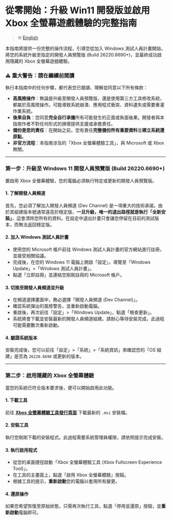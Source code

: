 # 從零開始：升級 Win11 開發版並啟用 Xbox 全螢幕遊戲體驗的完整指南

> 🌐 [English](README.md)

本指南將提供一份完整的操作流程，引導您從加入 Windows 測試人員計畫開始，將您的系統升級至指定的開發人員預覽版 (Build 26220.6690+)，並最終成功啟用隱藏的 Xbox 全螢幕遊戲體驗。

### ⚠️ 重大警告：請在繼續前閱讀

執行本指南中的任何步驟，都代表您已閱讀、理解並同意以下所有條款：

* **高風險操作**：無論是升級至開發人員預覽版，還是使用第三方工具修改系統，都屬於高風險操作。可能導致系統崩潰、應用程式衝突、資料遺失或需要重灌作業系統。
* **後果自負**：您同意**完全自行承擔**所有可能發生的正面或負面後果。開發者與本指南作者不對任何形式的損壞提供支援或承擔責任。
* **備份是您的責任**：在開始之前，您有責任**完整備份所有重要資料**並**建立系統還原點**。
* **非官方流程**：本指南涉及的「Xbox 全螢幕體驗工具」，與 Microsoft 或 Xbox 無關。

---

### 第一步：升級至 Windows 11 開發人員預覽版 (Build 26220.6690+)

要啟用 Xbox 全螢幕體驗，您的電腦必須執行特定或更新的開發人員預覽版。

#### 1. 了解開發人員頻道

首先，您必須了解加入開發人員頻道 (Dev Channel) 是一項重大的技術承諾。由於其組建版本號通常遠高於穩定版，**一旦升級，唯一的退出路徑就是執行「全新安裝」**，這會清除您所有的資料。在設定中退出計畫只會讓您停留在目前的測試版本，而無法返回穩定版。

#### 2. 加入 Windows 測試人員計畫

* 使用您的 Microsoft 帳戶前往 Windows 測試人員計畫的官方網站進行註冊，並接受相關協議。
* 完成後，在您的 Windows 11 電腦上開啟「設定」，導覽至「Windows Update」>「Windows 測試人員計畫」。
* 點選「立即註冊」並連結您剛剛註冊的 Microsoft 帳戶。

#### 3. 切換至開發人員頻道並升級

* 在頻道選擇畫面中，務必選擇「開發人員頻道 (Dev Channel)」。
* 確認系統彈出的風險警告，並重新啟動電腦。
* 重啟後，再次前往「設定」>「Windows Update」，點選「檢查更新」。
* 系統將會下載並安裝最新的開發人員頻道組建。請耐心等待安裝完成，此過程可能需要數次重新啟動。

#### 4. 驗證系統版本

安裝完成後，您可以前往「設定」>「系統」>「系統資訊」來確認您的「OS 組建」是否為 `26220.6690` 或更新的版本。

---

### 第二步：啟用隱藏的 Xbox 全螢幕體驗

當您的系統已符合版本要求後，便可以開始啟用此功能。

#### 1. 下載工具

前往 [**Xbox 全螢幕體驗工具發行頁面**](https://github.com/8bit2qubit/XboxFullscreenExperienceTool/releases/latest) 下載最新的 `.msi` 安裝檔。

#### 2. 安裝工具

執行您剛剛下載的安裝程式。此過程需要系統管理員權限，請依照提示完成安裝。

#### 3. 執行啟用程式

* 從您的桌面捷徑啟動「Xbox 全螢幕體驗工具 (Xbox Fullscreen Experience Tool)」。
* 在工具的主畫面上，點選「啟用 Xbox 全螢幕體驗」按鈕。
* 根據工具的提示，**重新啟動**您的電腦以套用所有變更。

#### 4. 還原操作

如果您希望恢復至原始狀態，只需再次執行工具，點選「停用並還原」按鈕，並**重新啟動**電腦即可。